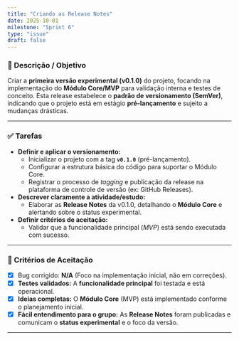 ```yaml
---
title: "Criando as Release Notes"
date: 2025-10-01
milestone: "Sprint 6"
type: "issue"
draft: false
---
```


### 📝 Descrição / Objetivo

Criar a **primeira versão experimental (v0.1.0)** do projeto, focando na implementação do **Módulo Core/MVP** para validação interna e testes de conceito. Esta release estabelece o **padrão de versionamento (SemVer)**, indicando que o projeto está em estágio **pré-lançamento** e sujeito a mudanças drásticas.

---

### ✅ Tarefas

- **Definir e aplicar o versionamento:**
    - Inicializar o projeto com a tag **`v0.1.0`** (pré-lançamento).
    - Configurar a estrutura básica do código para suportar o Módulo Core.
    - Registrar o processo de *tagging* e publicação da release na plataforma de controle de versão (ex: GitHub Releases).
- **Descrever claramente a atividade/estudo:**
    - Elaborar as **Release Notes** da v0.1.0, detalhando o **Módulo Core** e alertando sobre o status experimental.
- **Definir critérios de aceitação:**
    - Validar que a funcionalidade principal (*MVP*) está sendo executada com sucesso.

---

### 📌 Critérios de Aceitação

- [x] Bug corrigido: **N/A** (Foco na implementação inicial, não em correções).
- [x] **Testes validados:** A **funcionalidade principal** foi testada e está operacional.
- [x] **Ideias completas:** O **Módulo Core** (MVP) está implementado conforme o planejamento inicial.
- [x] **Fácil entendimento para o grupo:** As **Release Notes** foram publicadas e comunicam o **status experimental** e o foco da versão.

---


